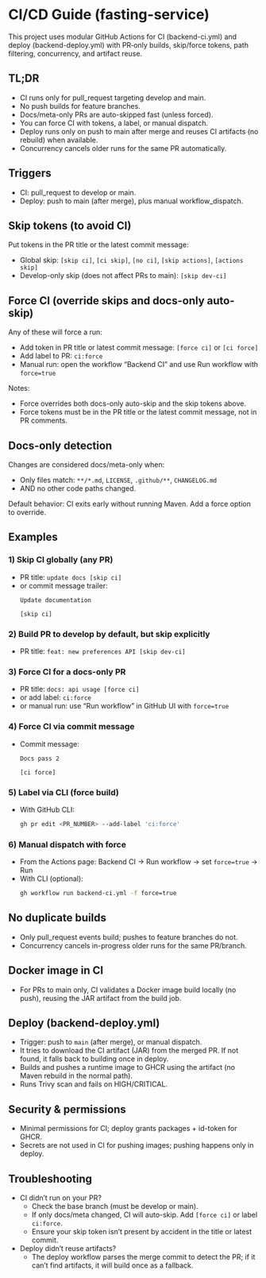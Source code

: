 # CI/CD Guide (fasting-service)

This project uses modular GitHub Actions for CI (backend-ci.yml) and deploy (backend-deploy.yml) with PR‑only builds, skip/force tokens, path filtering, concurrency, and artifact reuse.

## TL;DR
- CI runs only for pull_request targeting develop and main.
- No push builds for feature branches.
- Docs/meta-only PRs are auto-skipped fast (unless forced).
- You can force CI with tokens, a label, or manual dispatch.
- Deploy runs only on push to main after merge and reuses CI artifacts (no rebuild) when available.
- Concurrency cancels older runs for the same PR automatically.

## Triggers
- CI: pull_request to develop or main.
- Deploy: push to main (after merge), plus manual workflow_dispatch.

## Skip tokens (to avoid CI)
Put tokens in the PR title or the latest commit message:
- Global skip: `[skip ci]`, `[ci skip]`, `[no ci]`, `[skip actions]`, `[actions skip]`
- Develop-only skip (does not affect PRs to main): `[skip dev-ci]`

## Force CI (override skips and docs-only auto-skip)
Any of these will force a run:
- Add token in PR title or latest commit message: `[force ci]` or `[ci force]`
- Add label to PR: `ci:force`
- Manual run: open the workflow “Backend CI” and use Run workflow with `force=true`

Notes:
- Force overrides both docs-only auto-skip and the skip tokens above.
- Force tokens must be in the PR title or the latest commit message, not in PR comments.

## Docs-only detection
Changes are considered docs/meta-only when:
- Only files match: `**/*.md`, `LICENSE`, `.github/**`, `CHANGELOG.md`
- AND no other code paths changed.

Default behavior: CI exits early without running Maven. Add a force option to override.

## Examples

### 1) Skip CI globally (any PR)
- PR title: `update docs [skip ci]`
- or commit message trailer:
  ```
  Update documentation
  
  [skip ci]
  ```

### 2) Build PR to develop by default, but skip explicitly
- PR title: `feat: new preferences API [skip dev-ci]`

### 3) Force CI for a docs-only PR
- PR title: `docs: api usage [force ci]`
- or add label: `ci:force`
- or manual run: use “Run workflow” in GitHub UI with `force=true`

### 4) Force CI via commit message
- Commit message:
  ```
  Docs pass 2
  
  [ci force]
  ```

### 5) Label via CLI (force build)
- With GitHub CLI:
  ```bash
  gh pr edit <PR_NUMBER> --add-label 'ci:force'
  ```

### 6) Manual dispatch with force
- From the Actions page: Backend CI → Run workflow → set `force=true` → Run
- With CLI (optional):
  ```bash
  gh workflow run backend-ci.yml -f force=true
  ```

## No duplicate builds
- Only pull_request events build; pushes to feature branches do not.
- Concurrency cancels in-progress older runs for the same PR/branch.

## Docker image in CI
- For PRs to main only, CI validates a Docker image build locally (no push), reusing the JAR artifact from the build job.

## Deploy (backend-deploy.yml)
- Trigger: push to `main` (after merge), or manual dispatch.
- It tries to download the CI artifact (JAR) from the merged PR. If not found, it falls back to building once in deploy.
- Builds and pushes a runtime image to GHCR using the artifact (no Maven rebuild in the normal path).
- Runs Trivy scan and fails on HIGH/CRITICAL.

## Security & permissions
- Minimal permissions for CI; deploy grants packages + id-token for GHCR.
- Secrets are not used in CI for pushing images; pushing happens only in deploy.

## Troubleshooting
- CI didn’t run on your PR?
  - Check the base branch (must be develop or main).
  - If only docs/meta changed, CI will auto-skip. Add `[force ci]` or label `ci:force`.
  - Ensure your skip token isn’t present by accident in the title or latest commit.
- Deploy didn’t reuse artifacts?
  - The deploy workflow parses the merge commit to detect the PR; if it can’t find artifacts, it will build once as a fallback.

